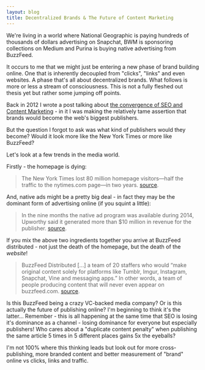 ```yaml
---
layout: blog
title: Decentralized Brands & The Future of Content Marketing
---
```


We're living in a world where National Geographic is paying hundreds of thousands of dollars advertising on Snapchat, BWM is sponsoring collections on Medium and Purina is buying native advertising from BuzzFeed.

It occurs to me that we might just be entering a new phase of brand building online. One that is inherently decoupled from "clicks", "links" and even websites. A phase that's all about decentralized brands. What follows is more or less a stream of consciousness. This is not a fully fleshed out thesis yet but rather some jumping off points.

Back in 2012 I wrote a post talking about [the convergence of SEO and Content Marketing](https://www.distilled.net/blog/seo/the-time-for-content-marketing-is-now/) - in it I was making the relatively tame assertion that brands would become the web's biggest publishers.

But the question I forgot to ask was what kind of publishers would they become? Would it look more like the New York Times or more like BuzzFeed?

Let's look at a few trends in the media world.

Firstly - the homepage is dying:

>The New York Times lost 80 million homepage visitors—half the traffic to the nytimes.com page—in two years. [source](http://www.theatlantic.com/business/archive/2014/05/what-the-death-the-homepage-means-for-news/370997/).

And, native ads might be a pretty big deal - in fact they may be the dominant form of advertising online (if you squint a little):

>In the nine months the native ad program was available during 2014, Upworthy said it generated more than $10 million in revenue for the publisher. [source](http://www.adweek.com/news/press/emotional-and-effective-upworthys-native-ads-have-brought-more-10-million-site-163041).

If you mix the above two ingredients together you arrive at BuzzFeed distributed - not just the death of the homepage, but the death of the *website*!

>BuzzFeed Distributed [...] a team of 20 staffers who would “make original content solely for platforms like Tumblr, Imgur, Instagram, Snapchat, Vine and messaging apps.” In other words, a team of people producing content that will never even appear on buzzfeed.com. [source](http://www.niemanlab.org/2015/03/a-wave-of-distributed-content-is-coming-will-publishers-sink-or-swim/).

Is this BuzzFeed being a crazy VC-backed media company? Or is this actually the future of publishing online? I'm beginning to think it's the latter... Remember - this is all happening at the same time that SEO is losing it's dominance as a channel - losing dominance for everyone but especially publishers! Who cares about a "duplicate content penalty" when publishing the same article 5 times in 5 different places gains 5x the eyeballs?

I'm not 100% where this thinking leads but look out for more cross-publishing, more branded content and better measurement of "brand" online vs clicks, links and traffic.
